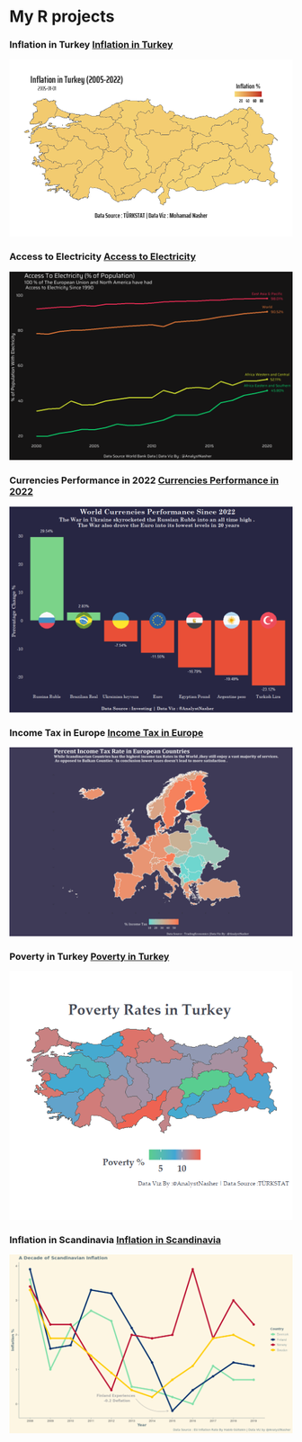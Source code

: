 # My R projects

### Inflation in Turkey [Inflation in Turkey](https://github.com/Mohamad-Nasher/R-projects/tree/main/Inflation%20in%20Turkey)
![](https://github.com/Mohamad-Nasher/R-projects/blob/main/Inflation%20in%20Turkey/Inflation%20in%20Turkey.gif)


### Access to Electricity [Access to Electricity](https://github.com/Mohamad-Nasher/R-projects/tree/main/electricity)
![](https://github.com/Mohamad-Nasher/R-projects/blob/main/electricity/electricity.png)

### Currencies Performance in 2022 [Currencies Performance in 2022](https://github.com/Mohamad-Nasher/R-projects/tree/main/Currencies%20Perfomance%20in%202022)
![](https://github.com/Mohamad-Nasher/R-projects/blob/main/Currencies%20Perfomance%20in%202022/currencies.png)

### Income Tax in Europe [Income Tax in Europe](https://github.com/Mohamad-Nasher/R-projects/tree/main/Income%20Tax%20in%20Europe)
![](https://github.com/Mohamad-Nasher/R-projects/blob/main/Income%20Tax%20in%20Europe/incometax.PNG)

### Poverty in Turkey  [Poverty in Turkey](https://github.com/Mohamad-Nasher/R-projects/tree/main/Poverty%20in%20Turkey)
![](https://github.com/Mohamad-Nasher/R-projects/blob/main/Poverty%20in%20Turkey/Poverty%20in%20Turkey.png)

### Inflation in Scandinavia [Inflation in Scandinavia](https://github.com/Mohamad-Nasher/R-projects/tree/main/Inflation%20in%20Scandinavia)
![](https://github.com/Mohamad-Nasher/R-projects/blob/main/Inflation%20in%20Scandinavia/Inflation%20in%20Scandinavia.png)
